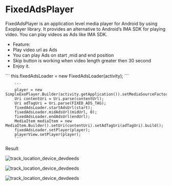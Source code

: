 # FixedAdsPlayer
FixedAdsPlayer is an application level media player for Android by using Exoplayer library. 
It provides an
alternative to Android’s IMA SDK for playing video.
You can play videos as Ads like IMA SDK.

<ul>
<li>Feature:</li>
<li>Play video url as Ads</li>
<li>You can play Ads on start ,mid and end position</li>
<li>Skip button is working when video length greater then 30 second</li>
<li>Enjoy it.</li>
        </ul>
      ```
this.fixedAdsLoader = new FixedAdsLoader(activity);
```
        
        ```
        player = new SimpleExoPlayer.Builder(activity.getApplication()).setMediaSourceFactory(mediaSourceFactory).build();
        Uri contentUri = Uri.parse(contentUrl);
        Uri adTagUri = Uri.parse(FIXED_ADS_TAG);
        fixedAdsLoader.startAdsUrl(start);
        fixedAdsLoader.midAdsUrl(midUrl, 0);
        fixedAdsLoader.endAdsUrl(endUrl);
        MediaItem mediaItem = new MediaItem.Builder().setUri(contentUri).setAdTagUri(adTagUri).build();
        fixedAdsLoader.setPlayer(player);
        playerView.setPlayer(player);
        ```


        


Result

![track_location_device_devdeeds](https://raw.githubusercontent.com/gautamlook/LocationTracker/main/device-2021-09-19-121719.png)

![track_location_device_devdeeds](https://raw.githubusercontent.com/gautamlook/LocationTracker/main/device-2021-09-19-121742.png)

![track_location_device_devdeeds](https://raw.githubusercontent.com/gautamlook/LocationTracker/main/device-2021-09-19-124427.png)
